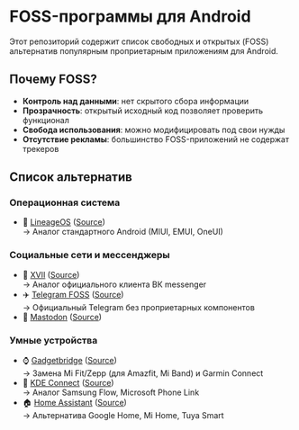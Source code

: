 # FOSS-программы для Android

Этот репозиторий содержит список свободных и открытых (FOSS) альтернатив популярным проприетарным приложениям для Android.

## Почему FOSS?
- **Контроль над данными**: нет скрытого сбора информации
- **Прозрачность**: открытый исходный код позволяет проверить функционал
- **Свобода использования**: можно модифицировать под свои нужды
- **Отсутствие рекламы**: большинство FOSS-приложений не содержат трекеров


## Список альтернатив

### Операционная система
- 📱 [LineageOS](https://lineageos.org) ([Source](https://github.com/LineageOS))  
  → Аналог стандартного Android (MIUI, EMUI, OneUI)

### Социальные сети и мессенджеры
- 💬 [XVII](https://f-droid.org/packages/com.twoeightnine.root.xvii) ([Source](https://github.com/TwoEightNine/XVII))  
  → Аналог официального клиента ВК messenger
- ✈️ [Telegram FOSS](https://f-droid.org/app/org.telegram.messenger) ([Source](https://github.com/Telegram-FOSS-Team/Telegram-FOSS))  
  → Официальный Telegram без проприетарных компонентов
- 🐘 [Mastodon](https://f-droid.org/packages/org.joinmastodon.android) ([Source](https://github.com/mastodon/mastodon-android))

### Умные устройства
- ⌚ [Gadgetbridge](https://f-droid.org/packages/nodomain.freeyourgadget.gadgetbridge) ([Source](https://codeberg.org/Freeyourgadget/Gadgetbridge))  
  → Замена Mi Fit/Zepp (для Amazfit, Mi Band) и Garmin Connect
- 🔄 [KDE Connect](https://f-droid.org/packages/org.kde.kdeconnect_tp) ([Source](https://invent.kde.org/network/kdeconnect-android))  
  → Аналог Samsung Flow, Microsoft Phone Link
- 🏠 [Home Assistant](https://f-droid.org/packages/io.homeassistant.companion.android) ([Source](https://github.com/home-assistant/android))  
  → Альтернатива Google Home, Mi Home, Tuya Smart